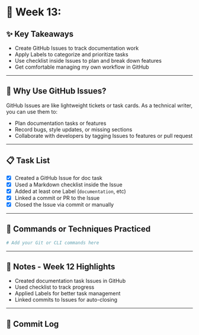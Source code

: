 # 📘 Week 13:  
## ✨ Key Takeaways

- Create GitHub Issues to track documentation work
- Apply Labels to categorize and prioritize tasks
- Use checklist inside Issues to plan and break down features
- Get comfortable managing my own workflow in GitHub

---

## 🧠 Why Use GitHub Issues?

GitHub Issues are like lightweight tickets or task cards. As a technical writer, you can use them to:

- Plan documentation tasks or features
- Record bugs, style updates, or missing sections
- Collaborate with developers by tagging Issues to features or pull request

---

## 📋 Task List

- [x] Created a GitHub Issue for doc task
- [x] Used a Markdown checklist inside the Issue
- [x] Added at least one Label (`documentation`, etc)
- [x] Linked a commit or PR to the Issue
- [x] Closed the Issue via commit or manually

---

## 🧪 Commands or Techniques Practiced

```bash
# Add your Git or CLI commands here
```

---

## 📝 Notes - Week 12 Highlights

- Created documentation task Issues in GitHub
- Used checklist to track progress
- Applied Labels for better task management
- Linked commits to Issues for auto-closing

---

## 🔁 Commit Log
